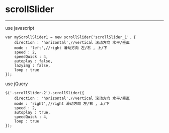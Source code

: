 # scrollSlider
-----------------------------------------
use javascript

    var myScrollSlider1 = new scrollSlider('scrollSlider_1', {
        direction : 'horizontal',//vertical 滚动方向 水平/垂直
        mode : 'left',//right 滑动方向 左/右 , 上/下
        speed : 2,
        speedQuick : 4,
        autoplay : false,
        lazyimg : false,
        loop : true 
    });
    
use jQuery
    
    $('.scrollSlider-2').scrollSlider({
        direction : 'horizontal',//vertical 滚动方向 水平/垂直
        mode : 'right',//right 滑动方向 左/右 , 上/下
        speed : 2,
        autoplay : true,
        speedQuick : 4,
        loop : true 
    });